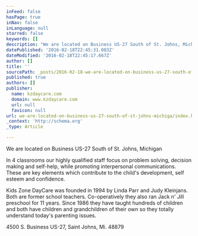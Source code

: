 ```yaml
---
inFeed: false
hasPage: true
inNav: false
inLanguage: null
starred: false
keywords: []
description: "We are located on Business US-27 South of St. Johns, Michigan   In 4 classrooms our highly qualified staff\_ focus on problem solving, decision making and self-h"
datePublished: '2016-02-18T22:45:31.083Z'
dateModified: '2016-02-18T22:45:17.667Z'
author: []
title: ''
sourcePath: _posts/2016-02-18-we-are-located-on-business-us-27-south-of-st-johns-michiga.md
published: true
authors: []
publisher:
  name: kzdaycare.com
  domain: www.kzdaycare.com
  url: null
  favicon: null
url: we-are-located-on-business-us-27-south-of-st-johns-michiga/index.html
_context: 'http://schema.org'
_type: Article

---
```

We are located on Business US-27 South of St. Johns, Michigan 

In 4 classrooms our highly qualified staff  focus on problem solving, decision making and self-help, while promoting interpersonal communications.  These are key elements which contribute to the child's development, self esteem and confidence. 

Kids Zone DayCare was founded in 1994 by Linda Parr and Judy Kleinjans.  Both are former school teachers.  Co-operatively they also ran Jack n' Jill preschool for 11 years.  Since 1986 they have taught hundreds of children and both have children and grandchildren of their own so they totally understand today's parenting issues. 

4500 S. Business US-27, Saint Johns, Mi. 48879